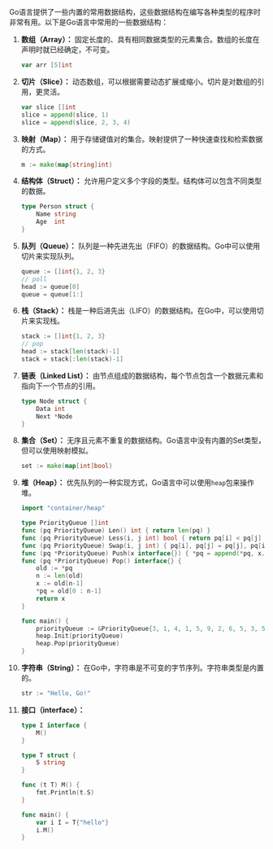 Go语言提供了一些内置的常用数据结构，这些数据结构在编写各种类型的程序时非常有用。以下是Go语言中常用的一些数据结构：

1. **数组（Array）：** 固定长度的、具有相同数据类型的元素集合。数组的长度在声明时就已经确定，不可变。
    ```go
    var arr [5]int
    ```
2. **切片（Slice）：** 动态数组，可以根据需要动态扩展或缩小。切片是对数组的引用，更灵活。
    ```go
    var slice []int
    slice = append(slice, 1)
    slice = append(slice, 2, 3, 4)
    ```
3. **映射（Map）：** 用于存储键值对的集合。映射提供了一种快速查找和检索数据的方式。
    ```go
    m := make(map[string]int)
    ```
4. **结构体（Struct）：** 允许用户定义多个字段的类型。结构体可以包含不同类型的数据。
    ```go
    type Person struct {
        Name string
        Age  int
    }
    ```
5. **队列（Queue）：** 队列是一种先进先出（FIFO）的数据结构。Go中可以使用切片来实现队列。
    ```go
    queue := []int{1, 2, 3}
    // poll
    head := queue[0]
    queue = queue[1:]
    ```
6. **栈（Stack）：** 栈是一种后进先出（LIFO）的数据结构。在Go中，可以使用切片来实现栈。
    ```go
    stack := []int{1, 2, 3}
    // pop
    head := stack[len(stack)-1]
    stack = stack[:len(stack)-1]
    ```
7. **链表（Linked List）：** 由节点组成的数据结构，每个节点包含一个数据元素和指向下一个节点的引用。
    ```go
    type Node struct {
        Data int
        Next *Node
    }
    ```
8. **集合（Set）：** 无序且元素不重复的数据结构。Go语言中没有内置的Set类型，但可以使用映射模拟。
    ```go
    set := make(map[int]bool)
    ```
9. **堆（Heap）：** 优先队列的一种实现方式，Go语言中可以使用`heap`包来操作堆。
    ```go
    import "container/heap"

    type PriorityQueue []int
    func (pq PriorityQueue) Len() int { return len(pq) }
    func (pq PriorityQueue) Less(i, j int) bool { return pq[i] < pq[j] }
    func (pq PriorityQueue) Swap(i, j int) { pq[i], pq[j] = pq[j], pq[i] }
    func (pq *PriorityQueue) Push(x interface{}) { *pq = append(*pq, x.(int)) }
    func (pq *PriorityQueue) Pop() interface{} {
        old := *pq
        n := len(old)
        x := old[n-1]
        *pq = old[0 : n-1]
        return x
    }

    func main() {
        priorityQueue := &PriorityQueue{3, 1, 4, 1, 5, 9, 2, 6, 5, 3, 5}
        heap.Init(priorityQueue)
        heap.Pop(priorityQueue)
    }
    ```
10. **字符串（String）：** 在Go中，字符串是不可变的字节序列。字符串类型是内置的。
    ```go
    str := "Hello, Go!"
    ```
11. **接口（interface）：**
    ```go
    type I interface {
        M()
    }

    type T struct {
        S string
    }

    func (t T) M() {
        fmt.Println(t.S)
    }

    func main() {
        var i I = T{"hello"}
        i.M()
    }
    ```
